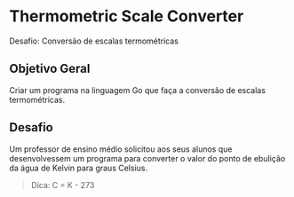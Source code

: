 # Thermometric Scale Converter
Desafio: Conversão de escalas termométricas

## Objetivo Geral

Criar um programa na linguagem Go que faça a conversão de escalas termométricas.

## Desafio

Um professor de ensino médio solicitou aos seus alunos que desenvolvessem um programa para converter o valor do ponto de ebulição da água de Kelvin para graus Celsius.

> Dica: C = K - 273

